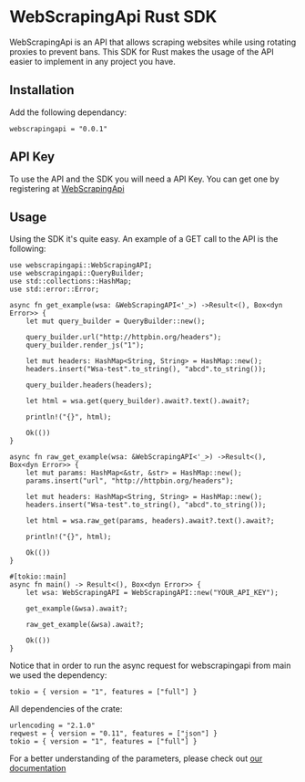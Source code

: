 # WebScrapingApi Rust SDK

WebScrapingApi is an API that allows scraping websites while using rotating proxies to prevent bans. This SDK for Rust makes the usage of the API easier to implement in any project you have.

## Installation

Add the following dependancy:

```
webscrapingapi = "0.0.1"
```

## API Key

To use the API and the SDK you will need a API Key. You can get one by registering at [WebScrapingApi](https://app.webscrapingapi.com/register)

## Usage

Using the SDK it's quite easy.
An example of a GET call to the API is the following:

```
use webscrapingapi::WebScrapingAPI;
use webscrapingapi::QueryBuilder;
use std::collections::HashMap;
use std::error::Error;

async fn get_example(wsa: &WebScrapingAPI<'_>) ->Result<(), Box<dyn Error>> {
    let mut query_builder = QueryBuilder::new();

    query_builder.url("http://httpbin.org/headers");
    query_builder.render_js("1");

    let mut headers: HashMap<String, String> = HashMap::new();
    headers.insert("Wsa-test".to_string(), "abcd".to_string());

    query_builder.headers(headers);

    let html = wsa.get(query_builder).await?.text().await?;

    println!("{}", html);

    Ok(())
}

async fn raw_get_example(wsa: &WebScrapingAPI<'_>) ->Result<(), Box<dyn Error>> {
    let mut params: HashMap<&str, &str> = HashMap::new();
    params.insert("url", "http://httpbin.org/headers");

    let mut headers: HashMap<String, String> = HashMap::new();
    headers.insert("Wsa-test".to_string(), "abcd".to_string());

    let html = wsa.raw_get(params, headers).await?.text().await?;

    println!("{}", html);

    Ok(())
}

#[tokio::main]
async fn main() -> Result<(), Box<dyn Error>> {
    let wsa: WebScrapingAPI = WebScrapingAPI::new("YOUR_API_KEY");

    get_example(&wsa).await?;

    raw_get_example(&wsa).await?;

    Ok(())
}
```

Notice that in order to run the async request for webscrapingapi from main we used the dependency:

```tokio = { version = "1", features = ["full"] }```

All dependencies of the crate:

```
urlencoding = "2.1.0"
reqwest = { version = "0.11", features = ["json"] }
tokio = { version = "1", features = ["full"] }
```

For a better understanding of the parameters, please check out [our documentation](https://app.webscrapingapi.com/documentation/getting-started)